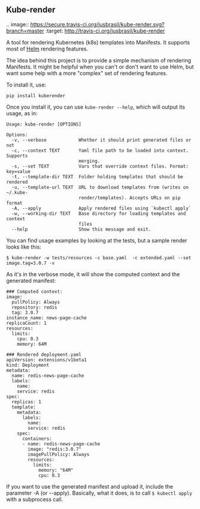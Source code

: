 ## Kube-render

.. image:: https://secure.travis-ci.org/jusbrasil/kube-render.svg?branch=master
   :target: http://travis-ci.org/jusbrasil/kube-render

A tool for rendering Kubernetes (k8s) templates into Manifests.
It supports most of [Helm](https://github.com/kubernetes/helm) rendering features.

The idea behind this project is to provide a simple mechanism of rendering Manifests.
It might be helpful when you can't or don't want to use Helm, but want some help with a more "complex" set of rendering features.

To install it, use:
```
pip install kuberender
```

Once you install it, you can use `kube-render --help`, which will output its usage, as in:

```
Usage: kube-render [OPTIONS]

Options:
  -v, --verbose            Whether it should print generated files or not
  -c, --context TEXT       Yaml file path to be loaded into context. Supports
                           merging.
  -s, --set TEXT           Vars that override context files. Format: key=value
  -t, --template-dir TEXT  Folder holding templates that should be rendered
  -u, --template-url TEXT  URL to download templates from (writes on ~/.kube-
                           render/templates). Accepts URLs on pip format
  -A, --apply              Apply rendered files using `kubectl apply`
  -w, --working-dir TEXT   Base directory for loading templates and context
                           files
  --help                   Show this message and exit.
```

You can find usage examples by looking at the tests, but a sample render looks like this:
```
$ kube-render -w tests/resources -c base.yaml  -c extended.yaml --set image.tag=3.0.7 -v
```

As it's in the verbose mode, it will show the computed context and the generated manifest:
```
### Computed context:
image:
  pullPolicy: Always
  repository: redis
  tag: 3.0.7
instance_name: news-page-cache
replicaCount: 1
resources:
  limits:
    cpu: 0.3
    memory: 64M

### Rendered deployment.yaml
apiVersion: extensions/v1beta1
kind: Deployment
metadata:
  name: redis-news-page-cache
  labels:
    name:
    service: redis
spec:
  replicas: 1
  template:
    metadata:
      labels:
        name:
        service: redis
    spec:
      containers:
      - name: redis-news-page-cache
        image: "redis:3.0.7"
        imagePullPolicy: Always
        resources:
          limits:
            memory: "64M"
            cpu: 0.3
```

If you want to use the generated manifest and upload it, include the parameter -A (or --apply).
Basically, what it does, is to call `$ kubectl apply` with a subprocess call.

